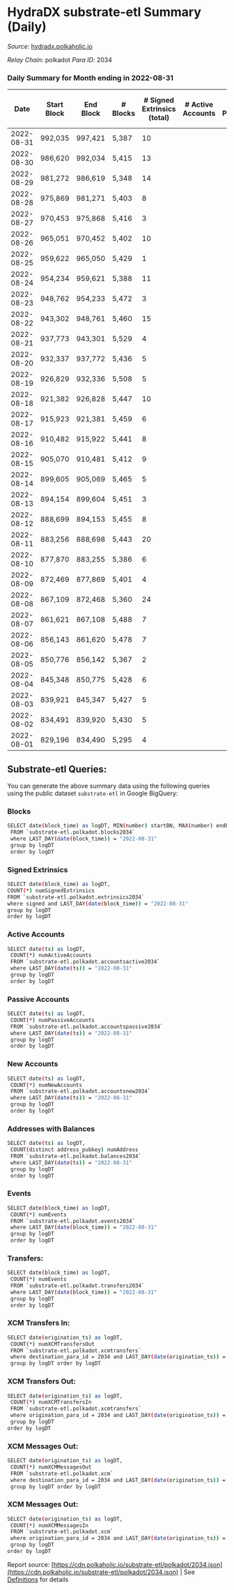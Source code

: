 # HydraDX substrate-etl Summary (Daily)

_Source_: [hydradx.polkaholic.io](https://hydradx.polkaholic.io)

*Relay Chain*: polkadot
*Para ID*: 2034



### Daily Summary for Month ending in 2022-08-31


| Date | Start Block | End Block | # Blocks | # Signed Extrinsics (total) | # Active Accounts | # Passive | # New | # Addresses with Balances | # Events | # Transfers | # XCM Transfers In | # XCM Transfers Out | # XCM In | # XCM Out | Issues | 
| ---- | ----------- | --------- | -------- | --------------------------- | ----------------- | --------- | ----- | ------------------------- | -------- | ----------- | ------------------ | ------------------- | -------- | --------- | ------ |
| 2022-08-31 | 992,035 | 997,421 | 5,387 | 10 |  |  |  | 21,139 | 16,495 |   |   |   |  |  |  |
| 2022-08-30 | 986,620 | 992,034 | 5,415 | 13 |  |  |  | 21,139 | 16,534 | 3  |   |   |  |  |  |
| 2022-08-29 | 981,272 | 986,619 | 5,348 | 14 |  |  |  | 21,138 | 16,391 |   |   |   |  |  |  |
| 2022-08-28 | 975,869 | 981,271 | 5,403 | 8 |  |  |  | 21,138 | 16,478 | 3  |   |   |  |  |  |
| 2022-08-27 | 970,453 | 975,868 | 5,416 | 3 |  |  |  | 21,138 | 16,562 |   |   |   |  |  |  |
| 2022-08-26 | 965,051 | 970,452 | 5,402 | 10 |  |  |  | 21,138 | 16,477 |   |   |   |  |  |  |
| 2022-08-25 | 959,622 | 965,050 | 5,429 | 1 |  |  |  | 21,138 | 16,598 |   |   |   |  |  |  |
| 2022-08-24 | 954,234 | 959,621 | 5,388 | 11 |  |  |  | 21,138 | 16,444 |   |   |   |  |  |  |
| 2022-08-23 | 948,762 | 954,233 | 5,472 | 3 |  |  |  | 21,137 | 16,736 |   |   |   |  |  |  |
| 2022-08-22 | 943,302 | 948,761 | 5,460 | 15 |  |  |  | 21,137 | 16,666 |   |   |   |  |  |  |
| 2022-08-21 | 937,773 | 943,301 | 5,529 | 4 |  |  |  | 21,137 | 16,907 |   |   |   |  |  |  |
| 2022-08-20 | 932,337 | 937,772 | 5,436 | 5 |  |  |  | 21,136 | 16,627 |   |   |   |  |  |  |
| 2022-08-19 | 926,829 | 932,336 | 5,508 | 5 |  |  |  | 21,136 | 16,785 |   |   |   |  |  |  |
| 2022-08-18 | 921,382 | 926,828 | 5,447 | 10 |  |  |  | 21,136 | 16,674 |   |   |   |  |  |  |
| 2022-08-17 | 915,923 | 921,381 | 5,459 | 6 |  |  |  | 21,135 | 16,636 |   |   |   |  |  |  |
| 2022-08-16 | 910,482 | 915,922 | 5,441 | 8 |  |  |  | 21,135 | 16,649 |   |   |   |  |  |  |
| 2022-08-15 | 905,070 | 910,481 | 5,412 | 9 |  |  |  | 21,135 | 16,506 |   |   |   |  |  |  |
| 2022-08-14 | 899,605 | 905,069 | 5,465 | 5 |  |  |  | 21,134 | 16,715 |   |   |   |  |  |  |
| 2022-08-13 | 894,154 | 899,604 | 5,451 | 3 |  |  |  | 21,134 | 16,605 |   |   |   |  |  |  |
| 2022-08-12 | 888,699 | 894,153 | 5,455 | 8 |  |  |  | 21,134 | 16,693 |   |   |   |  |  |  |
| 2022-08-11 | 883,256 | 888,698 | 5,443 | 20 |  |  |  | 21,134 | 16,638 |   |   |   |  |  |  |
| 2022-08-10 | 877,870 | 883,255 | 5,386 | 6 |  |  |  | 21,133 | 16,484 |   |   |   |  |  |  |
| 2022-08-09 | 872,469 | 877,869 | 5,401 | 4 |  |  |  | 21,133 | 16,457 |   |   |   |  |  |  |
| 2022-08-08 | 867,109 | 872,468 | 5,360 | 24 |  |  |  | 21,133 | 16,462 |   |   |   |  |  |  |
| 2022-08-07 | 861,621 | 867,108 | 5,488 | 7 |  |  |  | 21,133 | 16,732 |   |   |   |  |  |  |
| 2022-08-06 | 856,143 | 861,620 | 5,478 | 7 |  |  |  | 21,132 | 16,759 |   |   |   |  |  |  |
| 2022-08-05 | 850,776 | 856,142 | 5,367 | 2 |  |  |  | 21,132 | 16,413 |   |   |   |  |  |  |
| 2022-08-04 | 845,348 | 850,775 | 5,428 | 6 |  |  |  | 21,132 | 16,559 |   |   |   |  |  |  |
| 2022-08-03 | 839,921 | 845,347 | 5,427 | 5 |  |  |  | 21,132 | 16,601 |   |   |   |  |  |  |
| 2022-08-02 | 834,491 | 839,920 | 5,430 | 5 |  |  |  | 21,132 | 16,547 |   |   |   |  |  |  |
| 2022-08-01 | 829,196 | 834,490 | 5,295 | 4 |  |  |  | 21,132 | 16,203 |   |   |   |  |  |  |

## Substrate-etl Queries:
You can generate the above summary data using the following queries using the public dataset `substrate-etl` in Google BigQuery:

### Blocks
```bash
SELECT date(block_time) as logDT, MIN(number) startBN, MAX(number) endBN, COUNT(*) numBlocks 
 FROM `substrate-etl.polkadot.blocks2034`  
 where LAST_DAY(date(block_time)) = "2022-08-31" 
 group by logDT 
 order by logDT
```

### Signed Extrinsics
```bash
SELECT date(block_time) as logDT, 
COUNT(*) numSignedExtrinsics 
FROM `substrate-etl.polkadot.extrinsics2034`  
where signed and LAST_DAY(date(block_time)) = "2022-08-31" 
group by logDT 
order by logDT
```

### Active Accounts
```bash
SELECT date(ts) as logDT, 
 COUNT(*) numActiveAccounts 
 FROM `substrate-etl.polkadot.accountsactive2034` 
 where LAST_DAY(date(ts)) = "2022-08-31" 
 group by logDT 
 order by logDT
```

### Passive Accounts
```bash
SELECT date(ts) as logDT, 
 COUNT(*) numPassiveAccounts 
 FROM `substrate-etl.polkadot.accountspassive2034` 
 where LAST_DAY(date(ts)) = "2022-08-31" 
 group by logDT 
 order by logDT
```

### New Accounts
```bash
SELECT date(ts) as logDT, 
 COUNT(*) numNewAccounts 
 FROM `substrate-etl.polkadot.accountsnew2034` 
 where LAST_DAY(date(ts)) = "2022-08-31" 
 group by logDT
 order by logDT
```

### Addresses with Balances
```bash
SELECT date(ts) as logDT,
 COUNT(distinct address_pubkey) numAddress 
 FROM `substrate-etl.polkadot.balances2034` 
 where LAST_DAY(date(ts)) = "2022-08-31" 
 group by logDT 
 order by logDT
```

### Events
```bash
SELECT date(block_time) as logDT, 
 COUNT(*) numEvents 
 FROM `substrate-etl.polkadot.events2034` 
 where LAST_DAY(date(block_time)) = "2022-08-31" 
 group by logDT 
 order by logDT
```

### Transfers:
```bash
SELECT date(block_time) as logDT, 
 COUNT(*) numEvents 
 FROM `substrate-etl.polkadot.transfers2034` 
 where LAST_DAY(date(block_time)) = "2022-08-31" 
 group by logDT 
 order by logDT
```

### XCM Transfers In:
```bash
SELECT date(origination_ts) as logDT, 
 COUNT(*) numXCMTransfersOut 
 FROM `substrate-etl.polkadot.xcmtransfers` 
 where destination_para_id = 2034 and LAST_DAY(date(origination_ts)) = "2022-08-31" 
 group by logDT order by logDT
```

### XCM Transfers Out:
```bash
SELECT date(origination_ts) as logDT, 
 COUNT(*) numXCMTransfersIn 
 FROM `substrate-etl.polkadot.xcmtransfers` 
 where origination_para_id = 2034 and LAST_DAY(date(origination_ts)) = "2022-08-31" 
 group by logDT 
order by logDT
```

### XCM Messages Out:
```bash
SELECT date(origination_ts) as logDT, 
 COUNT(*) numXCMMessagesOut 
 FROM `substrate-etl.polkadot.xcm` 
 where destination_para_id = 2034 and LAST_DAY(date(origination_ts)) = "2022-08-31" 
 group by logDT order by logDT
```

### XCM Messages Out:
```bash
SELECT date(origination_ts) as logDT, 
 COUNT(*) numXCMMessagesIn 
 FROM `substrate-etl.polkadot.xcm` 
 where origination_para_id = 2034 and LAST_DAY(date(origination_ts)) = "2022-08-31" 
 group by logDT 
order by logDT
```


Report source: [https://cdn.polkaholic.io/substrate-etl/polkadot/2034.json](https://cdn.polkaholic.io/substrate-etl/polkadot/2034.json) | See [Definitions](/DEFINITIONS.md) for details
